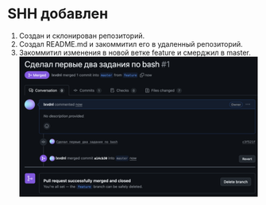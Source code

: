 # SHH добавлен

1) Создан и склонирован репозиторий.
2) Создал README.md и закоммитил его в удаленный репозиторий.
3) Закоммитил изменения в новой ветке feature и смерджил в master.
![alt text](imgs/image.png)